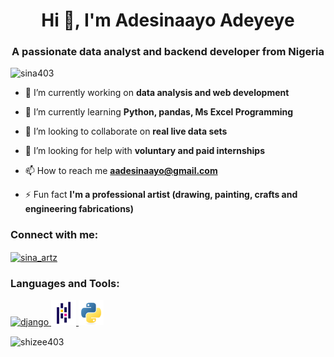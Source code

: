  <h1 align="center">Hi 👋, I'm Adesinaayo Adeyeye</h1>
<h3 align="center">A passionate data analyst and backend developer from Nigeria</h3>

<p align="left"> <img src="https://komarev.com/ghpvc/?username=sina403&label=Profile%20views&color=0e75b6&style=flat" alt="sina403" /> </p>

- 🔭 I’m currently working on **data analysis and web development**

- 🌱 I’m currently learning **Python, pandas, Ms Excel Programming**

- 👯 I’m looking to collaborate on **real live data sets**

- 🤝 I’m looking for help with **voluntary and paid internships**

- 📫 How to reach me **aadesinaayo@gmail.com**

- ⚡ Fun fact **I'm a professional artist (drawing, painting, crafts and engineering fabrications)**

<h3 align="left">Connect with me:</h3>
<p align="left">
<a href="https://instagram.com/sina_artz" target="blank"><img align="center" src="https://raw.githubusercontent.com/rahuldkjain/github-profile-readme-generator/master/src/images/icons/Social/instagram.svg" alt="sina_artz" height="30" width="40" /></a>
</p>

<h3 align="left">Languages and Tools:</h3>
<p align="left"> <a href="https://www.djangoproject.com/" target="_blank" rel="noreferrer"> <img src="https://cdn.worldvectorlogo.com/logos/django.svg" alt="django" width="40" height="40"/> </a> <a href="https://pandas.pydata.org/" target="_blank" rel="noreferrer"> <img src="https://raw.githubusercontent.com/devicons/devicon/2ae2a900d2f041da66e950e4d48052658d850630/icons/pandas/pandas-original.svg" alt="pandas" width="40" height="40"/> </a> <a href="https://www.python.org" target="_blank" rel="noreferrer"> <img src="https://raw.githubusercontent.com/devicons/devicon/master/icons/python/python-original.svg" alt="python" width="40" height="40"/> </a> </p>

<p><img align="center" src="https://github-readme-stats.vercel.app/api/top-langs?username=shizee403&show_icons=true&locale=en&layout=compact" alt="shizee403" /></p>

